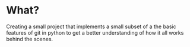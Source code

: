 # What?
Creating a small project that implements a small subset of a the basic features of git in python to get a better understanding of how it all works behind the scenes.